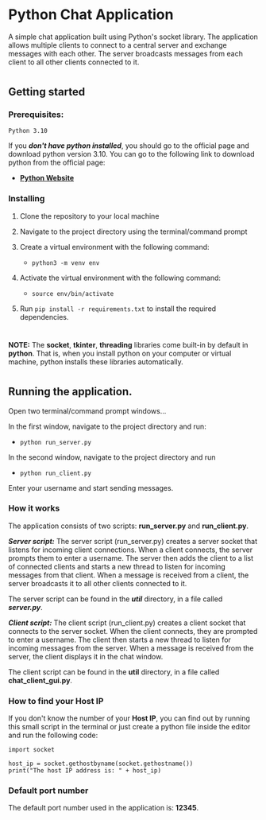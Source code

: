# **Python Chat Application**
A simple chat application built using Python's socket library. The application allows multiple clients to connect to a central server and exchange messages with each other. The server broadcasts messages from each client to all other clients connected to it.

#

## **Getting started**

### **Prerequisites:**
    Python 3.10

If you ***don't have python installed***, you should go to the official page and download python version 3.10. You can go to the following link to download python from the official page:

- <a href="https://www.python.org/downloads/">**Python Website**</a>

### **Installing**

1. Clone the repository to your local machine
2. Navigate to the project directory using the terminal/command prompt
3. Create a virtual environment with the following command:
    - `python3 -m venv env`

4. Activate the virtual environment with the following command:
    - `source env/bin/activate`

5. Run `pip install -r requirements.txt` to install the required dependencies.

#
**NOTE:** The **socket**, **tkinter**, **threading** libraries come built-in by default in **python**. That is, when you install python on your computer or virtual machine, python installs these libraries automatically.
#

## **Running the application.**

Open two terminal/command prompt windows...

In the first window, navigate to the project directory and run:
- `python run_server.py`

In the second window, navigate to the project directory and run 
- `python run_client.py`

Enter your username and start sending messages.

### **How it works**
The application consists of two scripts: **run_server.py** and **run_client.py**.

***Server script:***
The server script (run_server.py) creates a server socket that listens for incoming client connections. When a client connects, the server prompts them to enter a username. The server then adds the client to a list of connected clients and starts a new thread to listen for incoming messages from that client. When a message is received from a client, the server broadcasts it to all other clients connected to it.

The server script can be found in the ***util*** directory, in a file called ***server.py***.

***Client script:***
The client script (run_client.py) creates a client socket that connects to the server socket. When the client connects, they are prompted to enter a username. The client then starts a new thread to listen for incoming messages from the server. When a message is received from the server, the client displays it in the chat window.

The client script can be found in the **util** directory, in a file called **chat_client_gui.py**.

### **How to find your Host IP**

If you don't know the number of your **Host IP**, you can find out by running this small script in the terminal or just create a python file inside the editor and run the following code:

```
import socket

host_ip = socket.gethostbyname(socket.gethostname())
print("The host IP address is: " + host_ip)
```
### **Default port number**

The default port number used in the application is: **12345**.